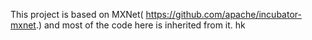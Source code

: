 This project is based on MXNet( https://github.com/apache/incubator-mxnet.) and most of the code here is inherited from it. hk
